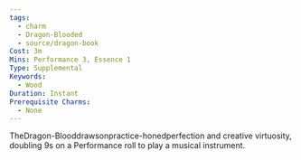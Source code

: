 ```yaml
---
tags:
  - charm
  - Dragon-Blooded
  - source/dragon-book
Cost: 3m
Mins: Performance 3, Essence 1
Type: Supplemental
Keywords:
  - Wood
Duration: Instant
Prerequisite Charms:
  - None
---
```

TheDragon-Blooddrawsonpractice-honedperfection and creative virtuosity, doubling 9s on a Performance roll to play a musical instrument.